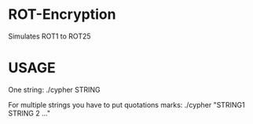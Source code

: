 # ROT-Encryption

Simulates ROT1 to ROT25

# USAGE

One string: ./cypher STRING

For multiple strings you have to put quotations marks: ./cypher "STRING1 STRING 2 ..."
